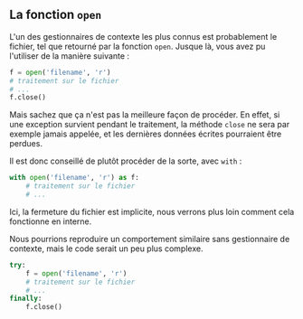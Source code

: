 ## La fonction `open`

L'un des gestionnaires de contexte les plus connus est probablement le fichier, tel que retourné par la fonction `open`.
Jusque là, vous avez pu l'utiliser de la manière suivante :

```python
f = open('filename', 'r')
# traitement sur le fichier
# ...
f.close()
```

Mais sachez que ça n'est pas la meilleure façon de procéder. En effet, si une exception survient pendant le traitement, la méthode `close` ne sera par exemple jamais appelée, et les dernières données écrites pourraient être perdues.

Il est donc conseillé de plutôt procéder de la sorte, avec `with` :

```python
with open('filename', 'r') as f:
    # traitement sur le fichier
    # ...
```

Ici, la fermeture du fichier est implicite, nous verrons plus loin comment cela fonctionne en interne.

Nous pourrions reproduire un comportement similaire sans gestionnaire de contexte, mais le code serait un peu plus complexe.

```python
try:
    f = open('filename', 'r')
    # traitement sur le fichier
    # ...
finally:
    f.close()
```
